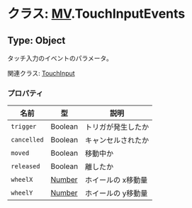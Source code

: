 # クラス: [MV](MV.md).TouchInputEvents

## Type: Object
タッチ入力のイベントのパラメータ。

関連クラス: [TouchInput](TouchInput.md)


### プロパティ

| 名前 | 型 | 説明 |
| --- | --- | --- |
| `trigger` | Boolean | トリガが発生したか |
| `cancelled` | Boolean | キャンセルされたか |
| `moved` | Boolean | 移動中か |
| `released` | Boolean | 離したか |
| `wheelX` | [Number](Number.md) | ホイールの x移動量 |
| `wheelY` | [Number](Number.md) | ホイールの y移動量 |
